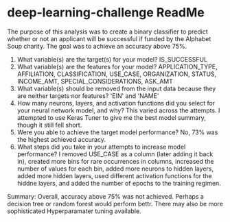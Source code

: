 # deep-learning-challenge ReadMe

The purpose of this analysis was to create a binary classifier to predict whether or not an applicant will be successful if funded by the Alphabet Soup charity. The goal was to achieve an accuracy above 75%.

1. What variable(s) are the target(s) for your model?
   IS_SUCCESSFUL
2. What variable(s) are the features for your model?
   APPLICATION_TYPE, AFFILIATION, CLASSIFICATION, USE_CASE, ORGANIZATION, STATUS, INCOME_AMT, SPECIAL_CONSIDERATIONS, ASK_AMT
3. What variable(s) should be removed from the input data because they are neither targets nor features?
   'EIN' and 'NAME'
4. How many neurons, layers, and activation functions did you select for your neural network model, and why?
   This varied across the attempts. I attempted to use Keras Tuner to give me the best model summary, though it still fell short.
5. Were you able to achieve the target model performance?
   No, 73% was the highest achieved accuracy.
6. What steps did you take in your attempts to increase model performance?
   I removed USE_CASE as a column (later adding it back in), created more bins for rare occurrences in columns, increased the number of values for each bin, added more neurons to hidden layers, added more hidden layers, used different activation functions for the hiddne layers, and added the number of epochs to the training regimen.

Summary:
Overall, accuracy above 75% was not achieved. Perhaps a decision tree or random forest would perform bettr. There may also be more sophisticated Hyperparamater tuning available.
